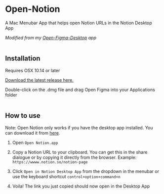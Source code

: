 # Open-Notion

A Mac Menubar App that helps open Notion URLs in the Notion Desktop App

*Modified from my [Open-Figma-Desktop](https://github.com/neversitdull/Open-Figma-Desktop) app*
<br>
<br>

## Installation

Requires OSX 10.14 or later

[Download the latest release here.]()

Double-click on the .dmg file and drag Open Figma into your Applications folder
<br>
<br>
## How to use

Note: Open Notion only works if you have the desktop app installed. You can download it from [here](https://www.notion.so/desktop).

1. Open `Open Notion.app`

2. Copy a Notion URL to your clipboard. You can get this in the share dialogue or by copying it directly from the browser.
Example: `https://wwww.notion.so/notion-page`

3. Click `Open in Notion Desktop App` from the dropdown in the menubar or use the keyboard shortcut `control+option+command+n`

4. Voila! The link you just copied should now open in the Desktop App
